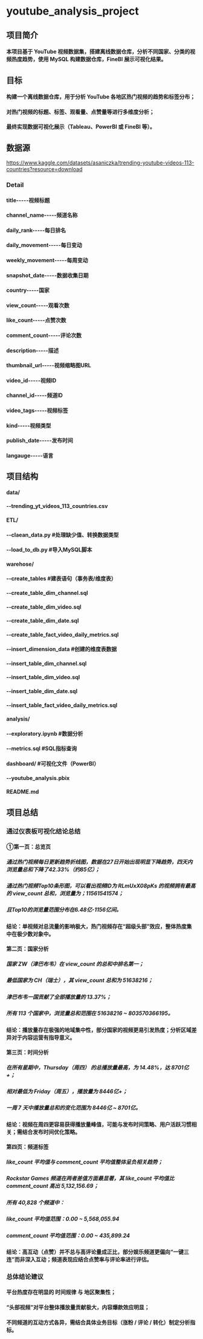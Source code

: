 # youtube_analysis_project

## 项目简介
#### 本项目基于 YouTube 视频数据集，搭建离线数据仓库，分析不同国家、分类的视频热度趋势，使用 MySQL 构建数据仓库，FineBI 展示可视化结果。

## 目标
#### 构建一个离线数据仓库，用于分析 YouTube 各地区热门视频的趋势和标签分布；  
#### 对热门视频的标题、标签、观看量、点赞量等进行多维度分析；  
#### 最终实现数据可视化展示（Tableau、PowerBI 或 FineBI 等）。

## 数据源
https://www.kaggle.com/datasets/asaniczka/trending-youtube-videos-113-countries?resource=download
### Detail
#### title-----视频标题
#### channel_name-----频道名称
#### daily_rank-----每日排名
#### daily_movement-----每日变动
#### weekly_movement-----每周变动
#### snapshot_date-----数据收集日期
#### country-----国家
#### view_count-----观看次数
#### like_count-----点赞次数
#### comment_count-----评论次数
#### description-----描述
#### thumbnail_url-----视频缩略图URL
#### video_id-----视频ID
#### channel_id-----频道ID
#### video_tags-----视频标签
#### kind-----视频类型
#### publish_date-----发布时间
#### langauge-----语言


## 项目结构
#### data/  
####   --trending_yt_videos_113_countries.csv   
#### ETL/
####   --claean_data.py  #处理缺少值、转换数据类型
####   --load_to_db.py   #导入MySQL脚本
#### warehose/
####   --create_tables   #建表语句（事务表/维度表）
####       --create_table_dim_channel.sql
####       --create_table_dim_video.sql
####       --create_table_dim_date.sql
####       --create_table_fact_video_daily_metrics.sql
####   --insert_dimension_data   #创建的维度表数据
####       --insert_table_dim_channel.sql
####       --insert_table_dim_video.sql
####       --insert_table_dim_date.sql
####       --insert_table_fact_video_daily_metrics.sql
#### analysis/
####   --exploratory.ipynb   #数据分析
####   --metrics.sql   #SQL指标查询
#### dashboard/   #可视化文件（PowerBI）
####   --youtube_analysis.pbix
#### README.md

## 项目总结
### 通过仪表板可视化结论总结
#### ①第一页：总览页
##### 通过热门视频每日更新趋势折线图，数据在27日开始出现明显下降趋势，四天内浏览量总和下降了42.33%（约85亿）；
##### 通过热门视频Top10条形图，可以看出视频ID为 RLmUxX08pKs 的视频拥有最高的 view_count 总和，浏览量为；11561541574；
##### 且Top10的浏览量范围分布在6.48亿-1156亿间。
#### 结论：单视频对总流量的影响极大，热门视频存在“超级头部”效应，整体热度集中在极少数对象中。

#### 第二页：国家分析
##### 国家 ZW（津巴布韦）在 view_count 的总和中排名第一；
##### 最低国家为 CH（瑞士），其 view_count 总和为 51638216；
##### 津巴布韦一国贡献了全部播放量的 13.37%；
##### 所有 113 个国家中，浏览量总和范围在 51638216 ~ 803570366195。
#### 结论：播放量存在极强的地域集中性，部分国家的视频更易引发热度；分析区域差异对于内容运营有指导意义。

#### 第三页：时间分析
##### 在所有星期中，Thursday（周四） 的总播放量最高，为 14.48%，达 8701亿+；
##### 相对最低为 Friday（周五），播放量为 8446亿+；
##### 一周 7 天中播放量总和的变化范围为 8446亿 ~ 8701亿。
#### 结论：视频在周四更容易获得播放量峰值，可能与发布时间策略、用户活跃习惯相关；需结合发布时间优化策略。

#### 第四页：频道标签
##### like_count 平均值与 comment_count 平均值整体呈负相关趋势；
##### Rockstar Games 频道在两者差值方面最显著，其 like_count 平均值比 comment_count 高出 5,132,156.69；
##### 所有 40,828 个频道中：
##### like_count 平均值范围：0.00 ~ 5,568,055.94
##### comment_count 平均值范围：0.00 ~ 435,899.24
#### 结论：高互动（点赞）并不总与高评论量成正比，部分娱乐频道更偏向“一键三连”而非深入互动；频道表现应结合点赞率与评论率进行评估。

### 总体结论建议
#### 平台热度存在明显的 时间规律 与 地区聚集性；
#### “头部视频”对平台整体播放量贡献极大，内容爆款效应明显；
#### 不同频道的互动方式各异，需结合具体业务目标（涨粉 / 评论 / 转化）制定分析指标。
